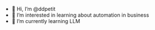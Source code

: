 - 👋 Hi, I’m @ddpetit
- 👀 I’m interested in learning about automation in business
- 🌱 I’m currently learning LLM

<!---
ddpetit/ddpetit is a ✨ special ✨ repository because its `README.md` (this file) appears on your GitHub profile.
You can click the Preview link to take a look at your changes.
--->

